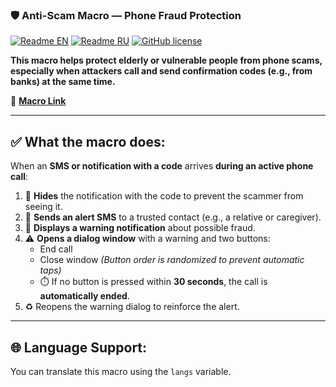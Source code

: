 ### 🛡️ Anti-Scam Macro — Phone Fraud Protection

[![Readme EN](https://img.shields.io/badge/README-EN-blue.svg)](./README.md)
[![Readme RU](https://img.shields.io/badge/README-RU-blue.svg)](./README_RU.md)
[![GitHub license](https://img.shields.io/badge/license-MIT-458a7b.svg)](../LICENSE)

**This macro helps protect elderly or vulnerable people from phone scams, especially when attackers call and send confirmation codes (e.g., from
banks) at the same time.**

📲 **[Macro Link](https://www.macrodroidlink.com/macrostore?id=25801)**

---

## ✅ What the macro does:

When an **SMS or notification with a code** arrives **during an active phone call**:

1. 📴 **Hides** the notification with the code to prevent the scammer from seeing it.
2. 📩 **Sends an alert SMS** to a trusted contact (e.g., a relative or caregiver).
3. 🚨 **Displays a warning notification** about possible fraud.
4. ⚠️ **Opens a dialog window** with a warning and two buttons:
    - End call
    - Close window *(Button order is randomized to prevent automatic taps)*
    - ⏱️ If no button is pressed within **30 seconds**, the call is **automatically ended**.
5. ♻️ Reopens the warning dialog to reinforce the alert.

---

## 🌐 Language Support:

You can translate this macro using the `langs` variable.

